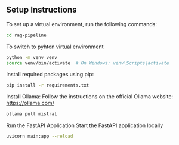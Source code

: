 

## Setup Instructions

To set up a virtual environment, run the following commands:
```bash
cd rag-pipeline
```
To switch to pyhton virtual environment

```bash
python -m venv venv
source venv/bin/activate  # On Windows: venv\Scripts\activate
```
Install required packages using pip:
```bash
pip install -r requirements.txt
```

Install Ollama: Follow the instructions on the official Ollama website: https://ollama.com/
```bash
ollama pull mistral
```
Run the FastAPI Application
Start the FastAPI application locally
```bash
uvicorn main:app --reload
```